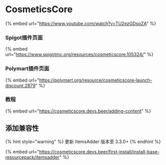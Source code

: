 # CosmeticsCore

{% embed url="https://www.youtube.com/watch?v=TU2ezGDsoZA" %}

### Spigot插件页面

{% embed url="https://www.spigotmc.org/resources/cosmeticscore.105324/" %}

### Polymart插件页面

{% embed url="https://polymart.org/resource/cosmeticscore-launch-discount.2879" %}

### 教程

{% embed url="https://cosmeticscore.devs.beer/adding-content" %}

## 添加兼容性

{% hint style="warning" %}
更新 ItemsAdder 版本至 3.3.0+
{% endhint %}

{% embed url="https://cosmeticscore.devs.beer/first-install/install-base-resourcepack/itemsadder" %}

